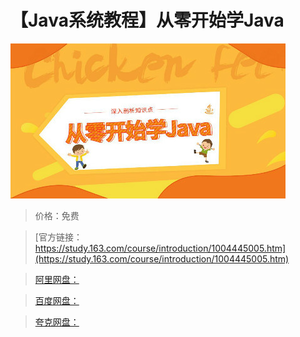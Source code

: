 # 【Java系统教程】从零开始学Java

![img](../../../assets/study163/free/D133DD89B2101129C5A702075737DBEB.jpg)

> 价格：免费

> [官方链接：https://study.163.com/course/introduction/1004445005.htm](https://study.163.com/course/introduction/1004445005.htm)

> [阿里网盘：]()

> [百度网盘：]()

> [夸克网盘：]()
